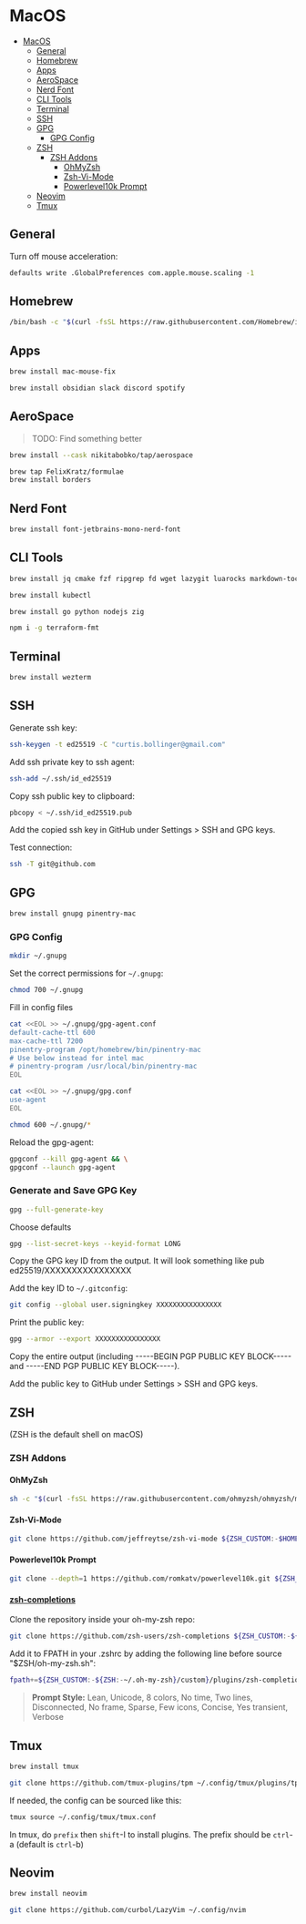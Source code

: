 # MacOS

<!--toc:start-->

- [MacOS](#macos)
  - [General](#general)
  - [Homebrew](#homebrew)
  - [Apps](#apps)
  - [AeroSpace](#aerospace)
  - [Nerd Font](#nerd-font)
  - [CLI Tools](#cli-tools)
  - [Terminal](#terminal)
  - [SSH](#ssh)
  - [GPG](#gpg)
    - [GPG Config](#gpg-config)
  - [ZSH](#zsh)
    - [ZSH Addons](#zsh-addons)
      - [OhMyZsh](#ohmyzsh)
      - [Zsh-Vi-Mode](#zsh-vi-mode)
      - [Powerlevel10k Prompt](#powerlevel10k-prompt)
  - [Neovim](#neovim)
  - [Tmux](#tmux)
  <!--toc:end-->

## General

Turn off mouse acceleration:

```sh
defaults write .GlobalPreferences com.apple.mouse.scaling -1
```

## Homebrew

```sh
/bin/bash -c "$(curl -fsSL https://raw.githubusercontent.com/Homebrew/install/HEAD/install.sh)"
```

## Apps

```sh
brew install mac-mouse-fix
```

```sh
brew install obsidian slack discord spotify
```

## AeroSpace

> TODO: Find something better

```sh
brew install --cask nikitabobko/tap/aerospace
```

```sh
brew tap FelixKratz/formulae
brew install borders
```

## Nerd Font

```sh
brew install font-jetbrains-mono-nerd-font
```

## CLI Tools

```sh
brew install jq cmake fzf ripgrep fd wget lazygit luarocks markdown-toc prettier
```

```sh
brew install kubectl
```

```sh
brew install go python nodejs zig
```

```sh
npm i -g terraform-fmt
```

## Terminal

```sh
brew install wezterm
```

## SSH

Generate ssh key:

```sh
ssh-keygen -t ed25519 -C "curtis.bollinger@gmail.com"
```

Add ssh private key to ssh agent:

```sh
ssh-add ~/.ssh/id_ed25519
```

Copy ssh public key to clipboard:

```sh
pbcopy < ~/.ssh/id_ed25519.pub
```

Add the copied ssh key in GitHub under Settings > SSH and GPG keys.

Test connection:

```sh
ssh -T git@github.com
```

## GPG

```sh
brew install gnupg pinentry-mac
```

### GPG Config

```sh
mkdir ~/.gnupg
```

Set the correct permissions for `~/.gnupg`:

```sh
chmod 700 ~/.gnupg
```

Fill in config files

```sh
cat <<EOL >> ~/.gnupg/gpg-agent.conf
default-cache-ttl 600
max-cache-ttl 7200
pinentry-program /opt/homebrew/bin/pinentry-mac
# Use below instead for intel mac
# pinentry-program /usr/local/bin/pinentry-mac 
EOL
```

```sh
cat <<EOL >> ~/.gnupg/gpg.conf
use-agent
EOL
```

```sh
chmod 600 ~/.gnupg/*
```

Reload the gpg-agent:

```sh
gpgconf --kill gpg-agent && \
gpgconf --launch gpg-agent
```

### Generate and Save GPG Key

```sh
gpg --full-generate-key
```

Choose defaults

```sh
gpg --list-secret-keys --keyid-format LONG
```

Copy the GPG key ID from the output. It will look something like pub ed25519/XXXXXXXXXXXXXXXX

Add the key ID to `~/.gitconfig`:

```sh
git config --global user.signingkey XXXXXXXXXXXXXXXX
```

Print the public key:

```sh
gpg --armor --export XXXXXXXXXXXXXXXX
```

Copy the entire output (including -----BEGIN PGP PUBLIC KEY BLOCK----- and -----END PGP PUBLIC KEY BLOCK-----).

Add the public key to GitHub under Settings > SSH and GPG keys.

## ZSH

(ZSH is the default shell on macOS)

### ZSH Addons

#### OhMyZsh

```sh
sh -c "$(curl -fsSL https://raw.githubusercontent.com/ohmyzsh/ohmyzsh/master/tools/install.sh)" "" --keep-zshrc
```

#### Zsh-Vi-Mode

```sh
git clone https://github.com/jeffreytse/zsh-vi-mode ${ZSH_CUSTOM:-$HOME/.oh-my-zsh/custom}/plugins/zsh-vi-mode
```

#### Powerlevel10k Prompt

```sh
git clone --depth=1 https://github.com/romkatv/powerlevel10k.git ${ZSH_CUSTOM:-$HOME/.oh-my-zsh/custom}/themes/powerlevel10k
```

#### [zsh-completions](https://github.com/zsh-users/zsh-completions)

Clone the repository inside your oh-my-zsh repo:

```sh
git clone https://github.com/zsh-users/zsh-completions ${ZSH_CUSTOM:-${ZSH:-~/.oh-my-zsh}/custom}/plugins/zsh-completions
```

Add it to FPATH in your .zshrc by adding the following line before source "$ZSH/oh-my-zsh.sh":

```sh
fpath+=${ZSH_CUSTOM:-${ZSH:-~/.oh-my-zsh}/custom}/plugins/zsh-completions/src
```

> **Prompt Style:** Lean, Unicode, 8 colors, No time, Two lines, Disconnected, No frame, Sparse, Few icons, Concise, Yes transient, Verbose

## Tmux

```sh
brew install tmux
```

```sh
git clone https://github.com/tmux-plugins/tpm ~/.config/tmux/plugins/tpm
```

If needed, the config can be sourced like this:

```sh
tmux source ~/.config/tmux/tmux.conf
```

In tmux, do `prefix` then `shift`-I to install plugins. The prefix should be `ctrl`-a (default is `ctrl`-b)

## Neovim

```sh
brew install neovim
```

```sh
git clone https://github.com/curbol/LazyVim ~/.config/nvim
```
